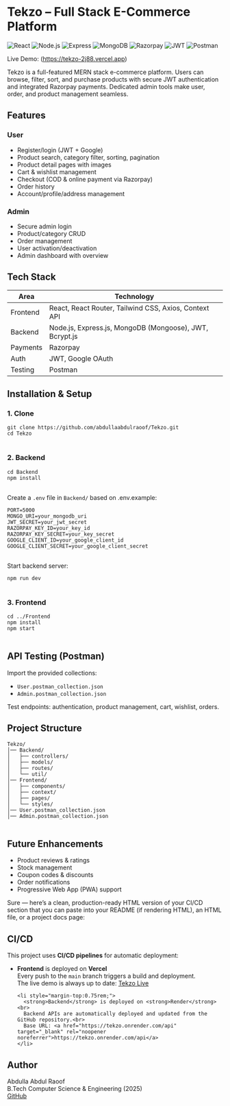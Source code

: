 <h1>Tekzo – Full Stack E-Commerce Platform</h1>

<p>
  <img src="https://img.shields.io/badge/Frontend-React-blue?logo=react" alt="React" />
  <img src="https://img.shields.io/badge/Backend-Node.js-green?logo=node.js" alt="Node.js" />
  <img src="https://img.shields.io/badge/API-Express.js-lightgrey?logo=express" alt="Express" />
  <img src="https://img.shields.io/badge/Database-MongoDB-green?logo=mongodb" alt="MongoDB" />
  <img src="https://img.shields.io/badge/Payments-Razorpay-blue?logo=razorpay" alt="Razorpay" />
  <img src="https://img.shields.io/badge/Auth-JWT-orange?logo=jsonwebtokens" alt="JWT" />
  <img src="https://img.shields.io/badge/API%20Testing-Postman-orange?logo=postman" alt="Postman" />
</p>

Live Demo: (https://tekzo-2j88.vercel.app)

<p>Tekzo is a full-featured MERN stack e-commerce platform. Users can browse, filter, sort, and purchase products with secure JWT authentication and integrated Razorpay payments. Dedicated admin tools make user, order, and product management seamless.</p>

<h2>Features</h2>

<h3>User</h3>
<ul>
  <li>Register/login (JWT + Google)</li>
  <li>Product search, category filter, sorting, pagination</li>
  <li>Product detail pages with images</li>
  <li>Cart & wishlist management</li>
  <li>Checkout (COD & online payment via Razorpay)</li>
  <li>Order history</li>
  <li>Account/profile/address management</li>
</ul>

<h3>Admin</h3>
<ul>
  <li>Secure admin login</li>
  <li>Product/category CRUD</li>
  <li>Order management</li>
  <li>User activation/deactivation</li>
  <li>Admin dashboard with overview</li>
</ul>

<h2>Tech Stack</h2>
<table>
  <thead>
    <tr>
      <th>Area</th>
      <th>Technology</th>
    </tr>
  </thead>
  <tbody>
    <tr>
      <td>Frontend</td>
      <td>React, React Router, Tailwind CSS, Axios, Context API</td>
    </tr>
    <tr>
      <td>Backend</td>
      <td>Node.js, Express.js, MongoDB (Mongoose), JWT, Bcrypt.js</td>
    </tr>
    <tr>
      <td>Payments</td>
      <td>Razorpay</td>
    </tr>
    <tr>
      <td>Auth</td>
      <td>JWT, Google OAuth</td>
    </tr>
    <tr>
      <td>Testing</td>
      <td>Postman</td>
    </tr>
  </tbody>
</table>

<h2>Installation & Setup</h2>

<h3>1. Clone</h3>
<pre>
<code>git clone https://github.com/abdullaabdulraoof/Tekzo.git
cd Tekzo
</code>
</pre>

<h3>2. Backend</h3>
<pre>
<code>cd Backend
npm install
</code>
</pre>

<p>Create a <code>.env</code> file in <code>Backend/</code> based on .env.example:</p>
<pre>
<code>PORT=5000
MONGO_URI=your_mongodb_uri
JWT_SECRET=your_jwt_secret
RAZORPAY_KEY_ID=your_key_id
RAZORPAY_KEY_SECRET=your_key_secret
GOOGLE_CLIENT_ID=your_google_client_id
GOOGLE_CLIENT_SECRET=your_google_client_secret
</code>
</pre>

<p>Start backend server:</p>
<pre>
<code>npm run dev
</code>
</pre>

<h3>3. Frontend</h3>
<pre>
<code>cd ../Frontend
npm install
npm start
</code>
</pre>

<h2>API Testing (Postman)</h2>
<p>Import the provided collections:</p>
<ul>
  <li><code>User.postman_collection.json</code></li>
  <li><code>Admin.postman_collection.json</code></li>
</ul>
<p>Test endpoints: authentication, product management, cart, wishlist, orders.</p>

<h2>Project Structure</h2>
<pre>
<code>Tekzo/
│── Backend/
│   ├── controllers/
│   ├── models/
│   ├── routes/
│   └── util/
│── Frontend/
│   ├── components/
│   ├── context/
│   ├── pages/
│   └── styles/
│── User.postman_collection.json
│── Admin.postman_collection.json
</code>
</pre>

<h2>Future Enhancements</h2>
<ul>
  <li>Product reviews & ratings</li>
  <li>Stock management</li>
  <li>Coupon codes & discounts</li>
  <li>Order notifications</li>
  <li>Progressive Web App (PWA) support</li>
</ul>

Sure — here’s a clean, production-ready HTML version of your CI/CD section that you can paste into your README (if rendering HTML), an HTML file, or a project docs page:


  <h2>CI/CD</h2>

  <p>This project uses <strong>CI/CD pipelines</strong> for automatic deployment:</p>

  <ul>
    <li>
      <strong>Frontend</strong> is deployed on <strong>Vercel</strong><br>
      Every push to the <code>main</code> branch triggers a build and deployment.<br>
      The live demo is always up to date: 
      <a href="https://tekzo-2j88.vercel.app" target="_blank" rel="noopener noreferrer">Tekzo Live</a>
    </li>

    <li style="margin-top:0.75rem;">
      <strong>Backend</strong> is deployed on <strong>Render</strong><br>
      Backend APIs are automatically deployed and updated from the GitHub repository.<br>
      Base URL: <a href="https://tekzo.onrender.com/api" target="_blank" rel="noopener noreferrer">https://tekzo.onrender.com/api</a>
    </li>
  </ul>

<h2>Author</h2>
<p>Abdulla Abdul Raoof<br>
B.Tech Computer Science & Engineering (2025)<br>
<a href="https://github.com/abdullaabdulraoof">GitHub</a></p>
